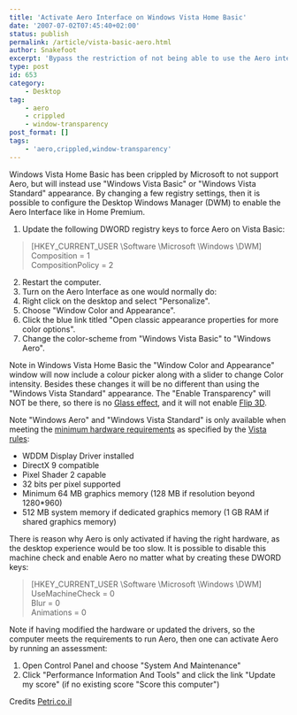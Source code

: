 ```yaml
---
title: 'Activate Aero Interface on Windows Vista Home Basic'
date: '2007-07-02T07:45:40+02:00'
status: publish
permalink: /article/vista-basic-aero.html
author: Snakefoot
excerpt: 'Bypass the restriction of not being able to use the Aero interface on Windows Vista Home Basic.'
type: post
id: 653
category:
    - Desktop
tag:
    - aero
    - crippled
    - window-transparency
post_format: []
tags:
    - 'aero,crippled,window-transparency'
---
```

Windows Vista Home Basic has been crippled by Microsoft to not support Aero, but will instead use "Windows Vista Basic" or "Windows Vista Standard" appearance. By changing a few registry settings, then it is possible to configure the Desktop Windows Manager (DWM) to enable the Aero Interface like in Home Premium.

1. Update the following DWORD registry keys to force Aero on Vista Basic:
  > \[HKEY\_CURRENT\_USER \\Software \\Microsoft \\Windows \\DWM\]  
  >  Composition = 1  
  >  CompositionPolicy = 2
2. Restart the computer.
3. Turn on the Aero Interface as one would normally do: 
  1. Right click on the desktop and select "Personalize".
  2. Choose "Window Color and Appearance".
  3. Click the blue link titled "Open classic appearance properties for more color options".
  4. Change the color-scheme from "Windows Vista Basic" to "Windows Aero".
 
 Note in Windows Vista Home Basic the "Window Color and Appearance" window will now include a colour picker along with a slider to change Color intensity. Besides these changes it will be no different than using the "Windows Vista Standard" appearance. The "Enable Transparency" will NOT be there, so there is no [Glass effect](http://www.microsoft.com/technet/abouttn/flash/tips/tips_092805_2.mspx), and it will not enable [Flip 3D](http://www.microsoft.com/windows/products/windowsvista/features/details/flip3D.mspx).  
  
 Note "Windows Aero" and "Windows Vista Standard" is only available when meeting the [minimum hardware requirements](http://technet.microsoft.com/en-us/windowsvista/aa905075.aspx) as specified by the [Vista rules](http://www.microsoft.com/whdc/device/display/aero_rules.mspx "Windows Vista Rules for Enabling Windows Aero"):
- WDDM Display Driver installed
- DirectX 9 compatible
- Pixel Shader 2 capable
- 32 bits per pixel supported
- Minimum 64 MB graphics memory (128 MB if resolution beyond 1280\*960)
- 512 MB system memory if dedicated graphics memory (1 GB RAM if shared graphics memory)
 
 There is reason why Aero is only activated if having the right hardware, as the desktop experience would be too slow. It is possible to disable this machine check and enable Aero no matter what by creating these DWORD keys:
> \[HKEY\_CURRENT\_USER \\Software \\Microsoft \\Windows \\DWM\]  
>  UseMachineCheck = 0  
>  Blur = 0  
>  Animations = 0

 Note if having modified the hardware or updated the drivers, so the computer meets the requirements to run Aero, then one can activate Aero by running an assessment:
1. Open Control Panel and choose "System And Maintenance"
2. Click "Performance Information And Tools" and click the link "Update my score" (if no existing score "Score this computer")
 
 Credits [Petri.co.il](http://www.petri.co.il/)